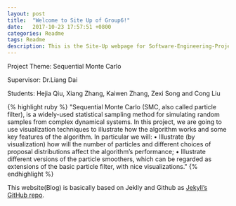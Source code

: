 ```yaml
---
layout: post
title:  "Welcome to Site Up of Group6!"
date:   2017-10-23 17:57:51 +0800
categories: Readme
tags: Readme
description: This is the Site-Up webpage for Software-Engineering-Project 1718 Group6.
---
```

Project Theme: Sequential Monte Carlo

Supervisor: Dr.Liang Dai

Students: Hejia Qiu, Xiang Zhang, Kaiwen Zhang, Zexi Song and Cong Liu


{% highlight ruby %}
"Sequential Monte Carlo (SMC, also called particle filter), is a widely-used
statistical sampling method for simulating random samples from complex dynamical
systems. In this project, we are going to use visualization techniques
to illustrate how the algorithm works and some key features of the algorithm.
In particular we will:
• Illustrate (by visualization) how will the number of particles and different
choices of proposal distributions affect the algorithm’s performance;
• Illustrate different versions of the particle smoothers, which can be regarded
as extensions of the basic particle filter, with nice visualizations."
{% endhighlight %}

This website(Blog) is basically based on Jeklly and Github as [Jekyll’s GitHub repo][jekyll-gh].

[jekyll-gh]:   https://github.com/jekyll/jekyll
